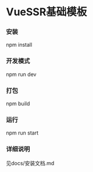 # VueSSR基础模板

### 安装
npm install

### 开发模式
npm run dev

### 打包
npm build

### 运行
npm run start

### 详细说明
见docs/安装文档.md


